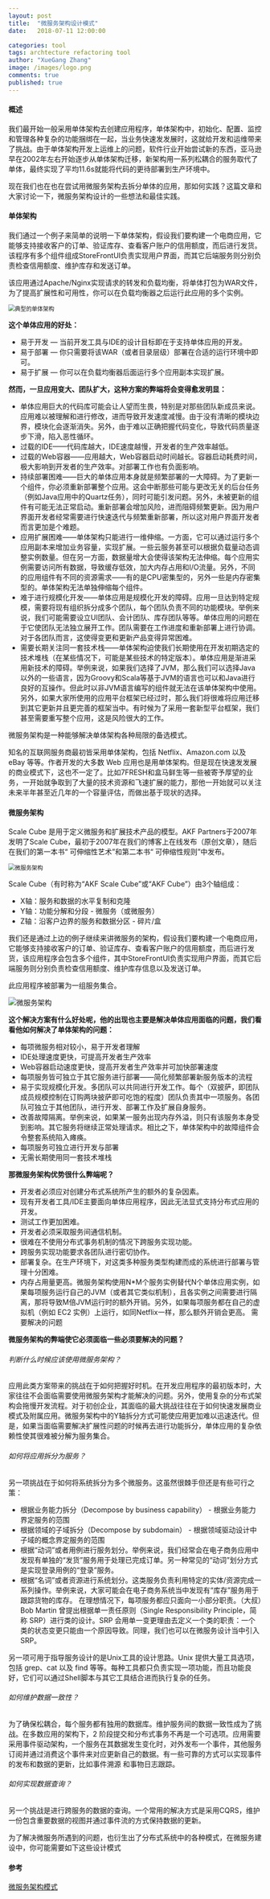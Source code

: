 ```yaml
---
layout: post
title:  "微服务架构设计模式"
date:   2018-07-11 12:00:00

categories: tool
tags: archtecture refactoring tool
author: "XueGang Zhang"
image: /images/logo.png
comments: true
published: true
---
```


#### 概述

我们最开始一般采用单体架构去创建应用程序，单体架构中，初始化、配置、监控和管理各种复杂的功能捆绑在一起，当业务快速发发展时，这就给开发和运维带来了挑战。由于单体架构开发上运维上的问题，软件行业开始尝试新的东西，亚马逊早在2002年左右开始逐步从单体架构迁移，新架构用一系列松耦合的服务取代了单体，最终实现了平均11.6s就能将代码的更待部署到生产环境中。

现在我们也在也在尝试用微服务架构去拆分单体的应用，那如何实践？这篇文章和大家讨论一下，微服务架构设计的一些想法和最佳实践。

#### 单体架构

我们通过一个例子来简单的说明一下单体架构，假设我们要构建一个电商应用，它能够支持接收客户的订单、验证库存、查看客户账户的信用额度，而后进行发货。该程序有多个组件组成StoreFrontUI负责实现用户界面，而其它后端服务则分别负责检查信用额度、维护库存和发送订单。

该应用通过Apache/Nginx实现请求的转发和负载均衡，将单体打包为WAR文件，为了提高扩展性和可用性，你可以在负载均衡器之后运行此应用的多个实例。

<img src="/assets/images/pictures/2019-10-26-microservices_arc/DecomposingApplications.011.jpg" alt="典型的单体架构" style="zoom:80%" />

**这个单体应用的好处：**
- 易于开发 — 当前开发工具与IDE的设计目标即在于支持单体应用的开发。
- 易于部署 — 你只需要将该WAR（或者目录层级）部署在合适的运行环境中即可。
- 易于扩展 — 你可以在负载均衡器后面运行多个应用副本实现扩展。

**然而，一旦应用变大、团队扩大，这种方案的弊端将会变得愈发明显：**
- 单体应用巨大的代码库可能会让人望而生畏，特别是对那些团队新成员来说。应用难以被理解和进行修改，进而导致开发速度减慢。由于没有清晰的模块边界，模块化会逐渐消失。另外，由于难以正确把握代码变化，导致代码质量逐步下滑，陷入恶性循环。
- 过载的IDE——代码库越大，IDE速度越慢，开发者的生产效率越低。
- 过载的Web容器——应用越大，Web容器启动时间越长。容器启动耗费时间，极大影响到开发者的生产效率。对部署工作也有负面影响。
- 持续部署困难——巨大的单体应用本身就是频繁部署的一大障碍。为了更新一个组件，你必须重新部署整个应用。这会中断那些可能与更改无关的后台任务（例如Java应用中的Quartz任务），同时可能引发问题。另外，未被更新的组件有可能无法正常启动。重新部署会增加风险，进而阻碍频繁更新。因为用户界面开发者经常需要进行快速迭代与频繁重新部署，所以这对用户界面开发者而言更加是个难题。
- 应用扩展困难——单体架构只能进行一维伸缩。一方面，它可以通过运行多个应用副本来增加业务容量，实现扩展。一些云服务甚至可以根据负载量动态调整实例数量。但在另一方面，数据量增大会使得该架构无法伸缩。每个应用实例需要访问所有数据，导致缓存低效，加大内存占用和I/O流量。另外，不同的应用组件有不同的资源需求——有的是CPU密集型的，另外一些是内存密集型的。单体架构无法单独伸缩每个组件。
- 难于进行规模化开发——单体应用是规模化开发的障碍。应用一旦达到特定规模，需要将现有组织拆分成多个团队，每个团队负责不同的功能模块。举例来说，我们可能需要设立UI团队、会计团队、库存团队等等。单体应用的问题在于它使团队无法独立展开工作。团队需要在工作进度和重新部署上进行协调。对于各团队而言，这使得变更和更新产品变得异常困难。
- 需要长期关注同一套技术栈——单体架构迫使我们长期使用在开发初期选定的技术堆栈（在某些情况下，可能是某些技术的特定版本）。单体应用是渐进采用新技术的障碍。举例来说，如果我们选择了JVM，那么我们可以选择Java以外的一些语言，因为Groovy和Scala等基于JVM的语言也可以和Java进行良好的互操作。但此时以非JVM语言编写的组件就无法在该单体架构中使用。另外，如果大家所使用的应用平台框架已经过时，那么我们将很难将应用迁移到其它更新并且更完善的框架当中。有时候为了采用一套新型平台框架，我们甚至需要重写整个应用，这是风险很大的工作。

微服务架构是一种能够解决单体架构各种局限的备选模式。

知名的互联网服务商最初皆采用单体架构，包括 Netflix、Amazon.com 以及 eBay 等等。作者开发的大多数 Web 应用也是用单体架构。但是现在快速发发展的商业模式下，这也不一定了。比如7FRESH和盒马鲜生等一些被寄予厚望的业务，一开始就争取到了大量的技术资源和飞速扩展的能力，那他一开始就可以关注未来半年甚至近几年的一个容量评估，而做出基于现状的选择。

#### 微服务架构

Scale Cube 是用于定义微服务和扩展技术产品的模型。AKF Partners于2007年发明了Scale Cube，最初于2007年在我们的博客上在线发布（原创文章），随后在我们的第一本书“ 可伸缩性艺术”和第二本书“ 可伸缩性规则”中发布。 

<img src="/assets/images/pictures/2019-10-26-microservices_arc/DecomposingApplications.021.jpg" alt="微服务架构" style="zoom:80%" />

Scale Cube（有时称为“AKF Scale Cube”或“AKF Cube”）由3个轴组成： 
- X轴：服务和数据的水平复制和克隆
- Y轴：功能分解和分段 - 微服务（或微服务）
- Z轴：沿客户边界的服务和数据分区 - 碎片/盒

我们还是通过上边的例子继续来讲微服务的架构，假设我们要构建一个电商应用，它能够支持接收客户的订单、验证库存、查看客户账户的信用额度，而后进行发货，该应用程序会包含多个组件，其中StoreFrontUI负责实现用户界面，而其它后端服务则分别负责检查信用额度、维护库存信息以及发送订单。

此应用程序被部署为一组服务集合。

<img src="/assets/images/pictures/2019-10-26-microservices_arc/Microservice_Architecture.png" alt="微服务架构" style="zoom:100%" />

**这个解决方案有什么好处呢，他的出现也主要是解决单体应用面临的问题，我们看看他如何解决了单体架构的问题：**
- 每项微服务相对较小，易于开发者理解
- IDE处理速度更快，可提高开发者生产效率
- Web容器启动速度更快，提高开发者生产效率并可加快部署速度
- 每项服务皆可独立于其它服务进行部署——简化频繁部署新服务版本的流程
- 易于实现规模化开发。多团队可以共同进行开发工作。每个（双披萨，即团队成员规模控制在订购两块披萨即可吃饱的程度）团队负责其中一项服务。各团队可独立于其他团队，进行开发、部署工作及扩展自身服务。
- 改善故障隔离。举例来说，如果某一服务出现内存外溢，则只有该服务本身受到影响。其它服务将继续正常处理请求。相比之下，单体架构中的故障组件会令整套系统陷入瘫痪。
- 每项服务可独立进行开发与部署
- 无需长期使用同一套技术堆栈

**那微服务架构优势很什么弊端呢？**
- 开发者必须应对创建分布式系统所产生的额外的复杂因素。
- 现有开发者工具/IDE主要面向单体应用程序，因此无法显式支持分布式应用的开发。
- 测试工作更加困难。
- 开发者必须采取服务间通信机制。
- 很难在不使用分布式事务机制的情况下跨服务实现功能。
- 跨服务实现功能要求各团队进行密切协作。
- 部署复杂。在生产环境下，对这类多种服务类型构建而成的系统进行部署与管理十分困难。
- 内存占用量更高。微服务架构使用N*M个服务实例替代N个单体应用实例，如果每项服务运行自己的JVM（或者其它类似机制），且各实例之间需要进行隔离，那将导致M倍JVM运行时的额外开销。另外，如果每项服务都在自己的虚拟机（例如 EC2 实例）上运行，如同Netflix一样，那么额外开销会更高。
需要解决的问题

**微服务架构的弊端使它必须面临一些必须要解决的问题？**

###### 判断什么时候应该使用微服务架构？

应用此类方案带来的挑战在于如何把握好时机。在开发应用程序的最初版本时，大家往往不会面临需要使用微服务架构才能解决的问题。另外，使用复杂的分布式架构会拖慢开发流程。对于初创企业，其面临的最大挑战往往在于如何快速发展商业模式及附属应用。微服务架构中的Y轴拆分方式可能使应用更加难以迅速迭代。但是，如果当面临需要解决扩展性问题的时候再去进行功能拆分，单体应用的复杂依赖性使其很难被分解为服务集合。

###### 如何将应用拆分为服务？

另一项挑战在于如何将系统拆分为多个微服务。这虽然很棘手但还是有些可行之策：

- 根据业务能力拆分（Decompose by business capability） - 根据业务能力界定服务的范围
- 根据领域的子域拆分（Decompose by subdomain） - 根据领域驱动设计中子域的概念界定服务的范围
- 根据“动词”或者用例进行服务划分。举例来说，我们经常会在电子商务应用中发现有单独的“发货”服务用于处理已完成订单。另一种常见的“动词”划分方式是实现登录用例的“登录”服务。
- 根据“名词”或者资源进行系统划分。这类服务负责利用特定的实体/资源完成一系列操作。举例来说，大家可能会在电子商务系统当中发现有“库存”服务用于跟踪货物的库存。
在理想情况下，每项服务都应只面向一小部分职责。（大叔）Bob Martin 曾提出根据单一责任原则（Single Responsibility Principle，简称 SRP）进行类的设计。SRP 会用单一变更理由去定义一个类的职责：一个类的状态变更只能由一个原因导致。同理，我们也可以在微服务设计当中引入 SRP。

另一项可用于指导服务设计的是Unix工具的设计思路。Unix 提供大量工具选项，包括 grep、cat 以及 find 等等。每种工具都只负责实现一项功能，而且功能良好，它们可以通过Shell脚本与其它工具结合进而执行复杂的任务。

###### 如何维护数据一致性？

为了确保松耦合，每个服务都有独用的数据库。维护服务间的数据一致性成为了挑战。在多数应用的架构下，2 阶段提交和分布式事务不再是一个可选项。应用需要采用事件驱动架构，一个服务在其数据发生变化时，对外发布一个事件，其他服务订阅并通过消费这个事件来对应更新自己的数据。有一些可靠的方式可以实现事件的发布和数据的更新，比如事件溯源 和事物日志跟踪。

###### 如何实现数据查询？

另一个挑战是进行跨服务的数据的查询。一个常用的解决方式是采用CQRS，维护一份包含重要数据的视图并通过事件流的方式保持数据的更新。

为了解决微服务所遇到的问题，也衍生出了分布式系统中的各种模式，在微服务建设中，你可能需要如下这些设计模式





#### 参考

[微服务架构模式](https://microservices.io/)





